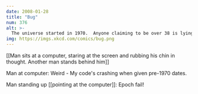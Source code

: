 ```yaml
---
date: 2008-01-28
title: "Bug"
num: 376
alt: >-
  The universe started in 1970.  Anyone claiming to be over 38 is lying about their age.
img: https://imgs.xkcd.com/comics/bug.png
---
```

[[Man sits at a computer, staring at the screen and rubbing his chin in thought.  Another man stands behind him]]

Man at computer: Weird - My code's crashing when given pre-1970 dates.

Man standing up [[pointing at the computer]]: Epoch fail!

